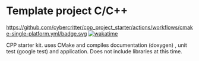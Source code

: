 # Template project C/C++
https://github.com/cybercritter/cpp_project_starter/actions/workflows/cmake-single-platform.yml/badge.svg
[![wakatime](https://wakatime.com/badge/user/fc6ec941-b731-4418-934e-aa341fe867eb/project/018b76cd-045a-401e-a5bb-c378b4a13e0a.svg)](https://wakatime.com/badge/user/fc6ec941-b731-4418-934e-aa341fe867eb/project/018b76cd-045a-401e-a5bb-c378b4a13e0a)

CPP starter kit. uses CMake and compiles documentation (doxygen) , unit test (google test) and application. Does not include libraries at this time. 
